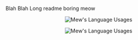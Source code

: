 <!---
<p align="center">
  <img align="center" src="https://raw.githubusercontent.com/Jatin-Jindal/Jatin-Jindal/main/Images/JoJo%20Jithub.png" alt="Jatin Jindal">
</p>
-->
Blah Blah Long readme boring
meow
<p align="center">
  <img align="center" src="https://github-readme-stats-git-masterrstaa-rickstaa.vercel.app/api?username=ghostmander&show_icons=true&theme=dracula&count_private=true&include_all_commits=true" alt="Mew's Language Usages">
</p>
<p align="center">
  <img align="center" src="https://github-readme-stats-git-masterrstaa-rickstaa.vercel.app/api/top-langs/?username=ghostmander&hide=css&theme=dracula" alt="Mew's Language Usages">
</p>

